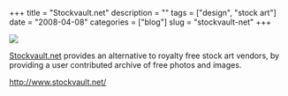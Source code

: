 +++
title = "Stockvault.net"
description = ""
tags = ["design", "stock art"]
date = "2008-04-08"
categories = ["blog"]
slug = "stockvault-net"
+++



  <div class="notebook-screenshot"><a href="http://www.stockvault.net/"><img src="//media.konigi.com/bluga/wt47fb767f228d9.jpg"/></a></div><p><a href="http://www.stockvault.net/">Stockvault.net</a> provides an alternative to royalty free stock art vendors, by providing a user contributed archive of free photos and images.</p>
    
  <a href="http://www.stockvault.net/">http://www.stockvault.net/</a>

